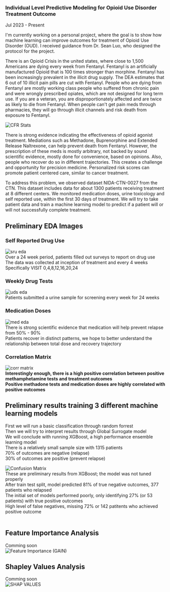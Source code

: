 ### Individual Level Predictive Modeling for Opioid Use Disorder Treatment Outcome
Jul 2023 - Present

I'm currently working on a personal project, where the goal is to show how machine learning can improve outcomes for treatment of Opioid Use Disorder (OUD).   I received guidance from Dr. Sean Luo, who designed the protocol for the project.

There is an Opioid Crisis in the united states, where close to 1,500 Americans are dying every week from Fentanyl.  Fentanyl is an artificially manufactured Opioid that is 100 times stronger than morphine.  Fentanyl has been increasingly prevalent in the illicit drug supply.  The DEA estimates that 6 out of 10 illicit pain pills are cut with Fentanyl.  People who are dying from Fentanyl are mostly working class people who suffered from chronic pain and were wrongly prescribed opiates, which are not designed for long term use.  If you are a veteran, you are disproportionately affected and are twice as likely to die from Fentanyl.  When people can't get pain meds through pharmacies, they will go through illicit channels and risk death from exposure to Fentanyl.

![CFR Stats](images/o.jpg)

There is strong evidence indicating the effectiveness of opioid agonist treatment.  Mediations such as Methadone, Buprenorphine and Extended Release Naltrexone, can help prevent death from Fentanyl.  However, the prescription of these meds is mostly arbitrary, not backed by sound scientific evidence, mostly done for convenience, based on opinions.  Also, people who recover do so in different trajectories.  This creates a challenge and opportunity for precision medicine.  Personalized risk scores can promote patient centered care, similar to cancer treatment.

To address this problem, we observed dataset NIDA-CTN-0027 from the CTN.  This dataset includes data for about 1300 patients receiving treatment at 8 different centers.  We monitored medication doses, urine toxicology and self reported use, within the first 30 days of treatment.  We will try to take patient data and train a machine learning model to predict if a patient will or will not successfully complete treatment.

## Preliminary EDA Images
### Self Reported Drug Use
![sru eda](images/sru_eda.png)
<br>
Over a 24 week period, patients filled out surveys to report on drug use<br>
The data was collected at inception of treatment and every 4 weeks<br>
Specifically VISIT 0,4,8,12,16,20,24<br>

### Weekly Drug Tests
![uds eda](images/uds_eda.png)
<br>
Patients submitted a urine sample for screening every week for 24 weeks

### Medication Doses
![med eda](images/med_eda.png)
<br>
There is strong scientific evidence that medication will help prevent relapse from 50% - 90%<br>
Patients recover in distinct patterns, we hope to better understand the relationship between total dose
and recovery trajectory<br>

### Correlation Matrix
![corr matrix](images/corr.png)
<br>
**Interestingly enough, there is a high positive correlation between positive methamphetamine tests and treatment outcomes**<br>
**Positive methadone tests and medication doses are highly correlated with positive outcomes**

## Preliminary results training 3 different machine learning models

First we will run a basic classification through random forrest<br>
Then we will try to interpret results through Global Surrogate model<br>
We will conclude with running XGBoost, a high performance ensemble learning model<br>
There is a relatively small sample size with 1315 patients<br>
70% of outcomes are negative (relapse)<br>
30% of outcomes are positive (prevent relapse)<br>

![Confusion Matrix](images/cm.png)<br>
These are preliminary results from XGBoost; the model was not tuned properly<br>
After train test split, model predicted 81% of true negative outcomes, 377 patients who relapsed<br>
The initial set of models performed poorly, only identifying 27% (or 53 patients) with true positive outcomes<br>
High level of false negatives, missing 72% or 142 patitents who achieved positive outcome<br>
<br>

## Feature Importance Analysis
Comming soon<br>
![Feature Importance (GAIN)](images/fi.png)
<br>

## Shapley Values Analysis 
Comming soon<br>
![SHAP VALUES](images/s.png)

